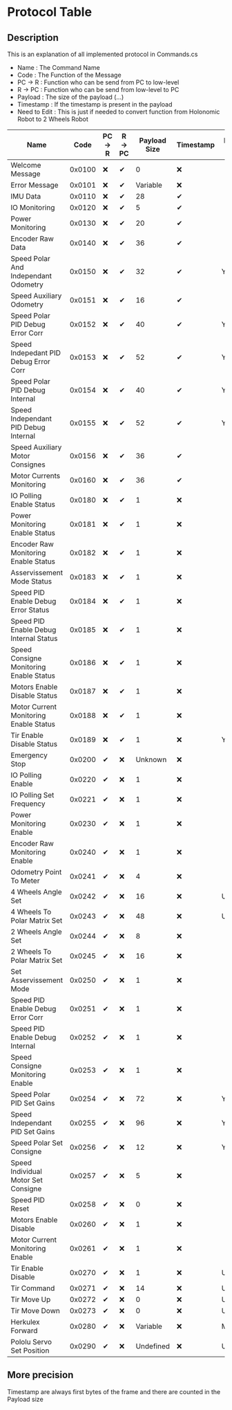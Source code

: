 # Protocol Table
## Description 
This is an explanation of all implemented protocol in Commands.cs 
- Name : The Command Name
- Code : The Function of the Message
- PC → R : Function who can be send from PC to low-level
- R → PC : Function who can be send from low-level to PC
- Payload : The size of the payload (...) 
- Timestamp : If the timestamp is present in the payload
- Need to Edit : This is just if needed to convert function from Holonomic Robot to 2 Wheels Robot


| Name                                    | Code   | PC → R  |  R → PC | Payload Size | Timestamp | Need to Edit |
|-----------------------------------------|--------|---------|---------|--------------|-----------|--------------| 
| Welcome Message                         | 0x0100 |    ❌   |    ✔    |       0      |     ❌    |              |
| Error Message                           | 0x0101 |    ❌   |    ✔    |   Variable   |     ❌    |              |
| IMU Data                                | 0x0110 |    ❌   |    ✔    |      28      |     ✔     |              | 
| IO Monitoring                           | 0x0120 |    ❌   |    ✔    |       5      |     ✔     |              |
| Power Monitoring                        | 0x0130 |    ❌   |    ✔    |      20      |     ✔     |              |
| Encoder Raw Data                        | 0x0140 |    ❌   |    ✔    |      36      |     ✔     |              |
| Speed Polar And Independant Odometry    | 0x0150 |    ❌   |    ✔    |      32      |     ✔     | Yes          |
| Speed Auxiliary Odometry                | 0x0151 |    ❌   |    ✔    |      16      |     ✔     |              |
| Speed Polar PID Debug Error Corr        | 0x0152 |    ❌   |    ✔    |      40      |     ✔     | Yes          |
| Speed Indepedant PID Debug Error Corr   | 0x0153 |    ❌   |    ✔    |      52      |     ✔     | Yes          |
| Speed Polar PID Debug Internal          | 0x0154 |    ❌   |    ✔    |      40      |     ✔     | Yes          |
| Speed Independant PID Debug Internal    | 0x0155 |    ❌   |    ✔    |      52      |     ✔     | Yes          |
| Speed Auxiliary Motor Consignes         | 0x0156 |    ❌   |    ✔    |      36      |     ✔     |              |
| Motor Currents Monitoring               | 0x0160 |    ❌   |    ✔    |      36      |     ✔     |              |
| IO Polling Enable Status                | 0x0180 |    ❌   |    ✔    |       1      |     ❌    |              |
| Power Monitoring Enable Status          | 0x0181 |    ❌   |    ✔    |       1      |     ❌    |              |
| Encoder Raw Monitoring Enable Status    | 0x0182 |    ❌   |    ✔    |       1      |     ❌    |              |
| Asservissement Mode Status              | 0x0183 |    ❌   |    ✔    |       1      |     ❌    |              |
| Speed PID Enable Debug Error Status     | 0x0184 |    ❌   |    ✔    |       1      |     ❌    |              |
| Speed PID Enable Debug Internal Status  | 0x0185 |    ❌   |    ✔    |       1      |     ❌    |              |
| Speed Consigne Monitoring Enable Status | 0x0186 |    ❌   |    ✔    |       1      |     ❌    |              |
| Motors Enable Disable Status            | 0x0187 |    ❌   |    ✔    |       1      |     ❌    |              |
| Motor Current Monitoring Enable Status  | 0x0188 |    ❌   |    ✔    |       1      |     ❌    |              |
| Tir  Enable Disable Status              | 0x0189 |    ❌   |    ✔    |       1      |     ❌    | Yes          |
| Emergency Stop                          | 0x0200 |    ✔    |    ❌   |    Unknown   |     ❌    |              |
| IO Polling Enable                       | 0x0220 |    ✔    |    ❌   |       1      |     ❌    |              |
| IO Polling Set Frequency                | 0x0221 |    ✔    |    ❌   |       1      |     ❌    |              |
| Power Monitoring Enable                 | 0x0230 |    ✔    |    ❌   |       1      |     ❌    |              |
| Encoder Raw Monitoring Enable           | 0x0240 |    ✔    |    ❌   |       1      |     ❌    |              |
| Odometry Point To Meter                 | 0x0241 |    ✔    |    ❌   |       4      |     ❌    |              |
| 4 Wheels Angle Set                      | 0x0242 |    ✔    |    ❌   |      16      |     ❌    | Useless      |
| 4 Wheels  To Polar Matrix Set           | 0x0243 |    ✔    |    ❌   |      48      |     ❌    | Useless      |
| 2 Wheels Angle Set                      | 0x0244 |    ✔    |    ❌   |       8      |     ❌    |              |
| 2 Wheels To Polar Matrix Set            | 0x0245 |    ✔    |    ❌   |      16      |     ❌    |              |
| Set Asservissement Mode                 | 0x0250 |    ✔    |    ❌   |       1      |     ❌    |              |
| Speed PID Enable Debug Error Corr       | 0x0251 |    ✔    |    ❌   |       1      |     ❌    |              |
| Speed PID Enable Debug Internal         | 0x0252 |    ✔    |    ❌   |       1      |     ❌    |              |
| Speed Consigne Monitoring Enable        | 0x0253 |    ✔    |    ❌   |       1      |     ❌    |              |
| Speed Polar PID Set Gains               | 0x0254 |    ✔    |    ❌   |      72      |     ❌    | Yes          |
| Speed Independant PID Set Gains         | 0x0255 |    ✔    |    ❌   |      96      |     ❌    | Yes          |
| Speed Polar Set Consigne                | 0x0256 |    ✔    |    ❌   |      12      |     ❌    | Yes          |
| Speed Individual Motor Set Consigne     | 0x0257 |    ✔    |    ❌   |       5      |     ❌    |              |
| Speed PID Reset                         | 0x0258 |    ✔    |    ❌   |       0      |     ❌    |              |
| Motors Enable Disable                   | 0x0260 |    ✔    |    ❌   |       1      |     ❌    |              |
| Motor Current Monitoring Enable         | 0x0261 |    ✔    |    ❌   |       1      |     ❌    |              |
| Tir Enable Disable                      | 0x0270 |    ✔    |    ❌   |       1      |     ❌    | Useless      |
| Tir Command                             | 0x0271 |    ✔    |    ❌   |      14      |     ❌    | Useless      |
| Tir Move Up                             | 0x0272 |    ✔    |    ❌   |       0      |     ❌    | Useless      |
| Tir Move Down                           | 0x0273 |    ✔    |    ❌   |       0      |     ❌    | Useless      |
| Herkulex Forward                        | 0x0280 |    ✔    |    ❌   |   Variable   |     ❌    | Maybe        |
| Pololu Servo Set Position               | 0x0290 |    ✔    |    ❌   |   Undefined  |     ❌    | Unknown      |

## More precision
Timestamp are always first bytes of the frame and there are counted in the Payload size 
